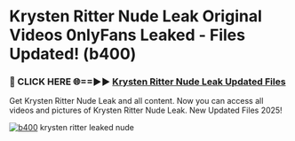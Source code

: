 # Krysten Ritter Nude Leak Original Videos 0nlyFans Leaked - Files Updated! (b400)

<h3>🔴 CLICK HERE 🌐==►► <a href="https://tinyurl.com/4mcuefdz" rel="nofollow">Krysten Ritter Nude Leak Updated Files</a></h3>

Get Krysten Ritter Nude Leak and all content. Now you can access all videos and pictures of Krysten Ritter Nude Leak. New Updated Files 2025!

[![b400](https://i.imgur.com/StAQSOY.gif)](https://tinyurl.com/4mcuefdz)
krysten ritter leaked nude
